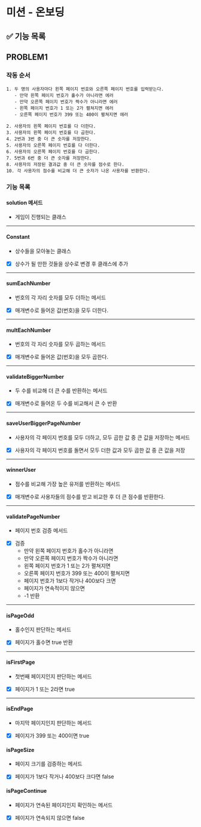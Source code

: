 # 미션 - 온보딩

## ✅ 기능 목록


## PROBLEM1

### 작동 순서

```
1. 두 명의 사용자마다 왼쪽 페이지 번호와 오른쪽 페이지 번호를 입력받는다.
   - 만약 왼쪽 페이지 번호가 홀수가 아니라면 에러 
   - 만약 오른쪽 페이지 번호가 짝수가 아니라면 에러
   - 왼쪽 페이지 번호가 1 또는 2가 펼쳐지면 에러
   - 오른쪽 페이지 번호가 399 또는 400이 펼쳐지면 에러

2. 사용자의 왼쪽 페이지 번호를 다 더한다. 
3. 사용자의 왼쪽 페이지 번호를 다 곱한다. 
4. 2번과 3번 중 더 큰 숫자를 저장한다.
5. 사용자의 오른쪽 페이지 번호를 다 더한다. 
6. 사용자의 오른쪽 페이지 번호를 다 곱한다. 
7. 5번과 6번 중 더 큰 숫자를 저장한다.
8. 사용자의 저장된 결과값 중 더 큰 숫자를 점수로 한다.
10. 각 사용자의 점수를 비교해 더 큰 숫자가 나온 사용자를 반환한다. 
```

### 기능 목록

#### solution 메서드
- 게임이 진행되는 클래스

---

#### Constant
- 상수들을 모아놓는 클래스 
- [x] 상수가 될 만한 것들을 상수로 변경 후 클래스에 추가

---

#### sumEachNumber

- 번호의 각 자리 숫자를 모두 더하는 메서드
- [x] 매개변수로 들어온 값(번호)을 모두 더한다. 

--- 

#### multEachNumber

- 번호의 각 자리 숫자를 모두 곱하는 메서드
- [x] 매개변수로 들어온 값(번호)을 모두 곱한다.

---

#### validateBiggerNumber

- 두 수를 비교해 더 큰 수를 반환하는 메서드
- [x] 매개변수로 들어온 두 수를 비교해서 큰 수 반환

---

#### saveUserBiggerPageNumber

- 사용자의 각 페이지 번호를 모두 더하고, 모두 곱한 값 중 큰 값을 저장하는 메서드
- [x] 사용자의 각 페이지 번호를 돌면서 모두 더한 값과 모두 곱한 값 중 큰 값을 저장

---

#### winnerUser

- 점수를 비교해 가장 높은 유저를 반환하는 메서드
- [x] 매개변수로 사용자들의 점수를 받고 비교한 후 더 큰 점수를 반환한다.

---

#### validatePageNumber
- 페이지 번호 검증 메서드
- [x] 검증
    - 만약 왼쪽 페이지 번호가 홀수가 아니라면
    - 만약 오른쪽 페이지 번호가 짝수가 아니라면
    - 왼쪽 페이지 번호가 1 또는 2가 펼쳐지면
    - 오른쪽 페이지 번호가 399 또는 400이 펼쳐지면
    - 페이지 번호가 1보다 작거나 400보다 크면
    - 페이지가 연속적이지 않으면
    - -1 반환

---

#### isPageOdd
- 홀수인지 판단하는 메서드
- [x] 페이지가 홀수면 true 반환

----

#### isFirstPage
- 첫번째 페이지인지 판단하는 메서드
- [x] 페이지가 1 또는 2라면 true

----

#### isEndPage
- 마지막 페이지인지 판단하는 메서드
- [x] 페이지가 399 또는 400이면 true


#### isPageSize
- 페이지 크기를 검증하는 메서드
- [x] 페이지가 1보다 작거나 400보다 크다면 false

#### isPageContinue
- 페이지가 연속된 페이지인지 확인하는 메서드
- [x] 페이지가 연속되지 않으면 false